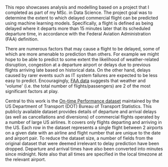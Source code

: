 This repo showcases analysis and modelling based on a project that I completed as part of my MSc. in Data Science. The project goal was to determine the extent to which delayed commercial flight can be predicted using machine learning models. Specifically, a flight is defined as being delayed where it departs more than 15 minutes later that its scheduled departure time, in accordance with the Federal Aviation Administration (FAA) definition.

There are numerous factors that may cause a flight to be delayed, some of which are more amenable to prediction than others. For example we might hope to be able to predict to some extent the likelihood of weather-related disruption, congestion at a departure airport or delays due to previous flights arriving late based on historical data. On the other hand, delays caused by rarer events such as IT system failures are expected to be less easy to predict. Encouragingly, [FAA data](https://www.faa.gov/nextgen/programs/weather/faq/) suggests that weather and 'volume' (i.e. the total number of flights/passengers) are 2 of the most significant factors at play.

Central to this work is the [On-time Performance dataset](https://www.transtats.bts.gov/ONTIME/) maintained by the US Department of Transport (DOT) Bureau of Transport Statistics. This publicly available dataset provides details of departure and arrival delays (as well as cancellations and diversions) of commercial flights operated by a number of large US airlines. It covers only flights departing and arriving in the US. Each row in the dataset represents a single flight between 2 airports on a given date with an airline and flight number that are unique to the date and airport pair. To reduce the dataset size, a number of fields from the original dataset that were deemed irrelevant to delay prediction have been dropped. Departure and arrival times have also been converted into minutes since midnight. Note also that all times are specified in the local timezone at the relevant airport.